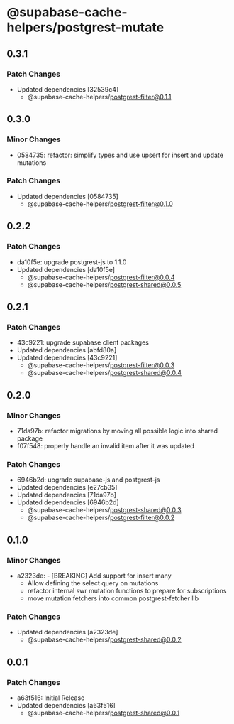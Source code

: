 # @supabase-cache-helpers/postgrest-mutate

## 0.3.1

### Patch Changes

- Updated dependencies [32539c4]
  - @supabase-cache-helpers/postgrest-filter@0.1.1

## 0.3.0

### Minor Changes

- 0584735: refactor: simplify types and use upsert for insert and update mutations

### Patch Changes

- Updated dependencies [0584735]
  - @supabase-cache-helpers/postgrest-filter@0.1.0

## 0.2.2

### Patch Changes

- da10f5e: upgrade postgrest-js to 1.1.0
- Updated dependencies [da10f5e]
  - @supabase-cache-helpers/postgrest-filter@0.0.4
  - @supabase-cache-helpers/postgrest-shared@0.0.5

## 0.2.1

### Patch Changes

- 43c9221: upgrade supabase client packages
- Updated dependencies [abfd80a]
- Updated dependencies [43c9221]
  - @supabase-cache-helpers/postgrest-filter@0.0.3
  - @supabase-cache-helpers/postgrest-shared@0.0.4

## 0.2.0

### Minor Changes

- 71da97b: refactor migrations by moving all possible logic into shared package
- f07f548: properly handle an invalid item after it was updated

### Patch Changes

- 6946b2d: upgrade supabase-js and postgrest-js
- Updated dependencies [e27cb35]
- Updated dependencies [71da97b]
- Updated dependencies [6946b2d]
  - @supabase-cache-helpers/postgrest-shared@0.0.3
  - @supabase-cache-helpers/postgrest-filter@0.0.2

## 0.1.0

### Minor Changes

- a2323de: - [BREAKING] Add support for insert many
  - Allow defining the select query on mutations
  - refactor internal swr mutation functions to prepare for subscriptions
  - move mutation fetchers into common postgrest-fetcher lib

### Patch Changes

- Updated dependencies [a2323de]
  - @supabase-cache-helpers/postgrest-shared@0.0.2

## 0.0.1

### Patch Changes

- a63f516: Initial Release
- Updated dependencies [a63f516]
  - @supabase-cache-helpers/postgrest-shared@0.0.1
